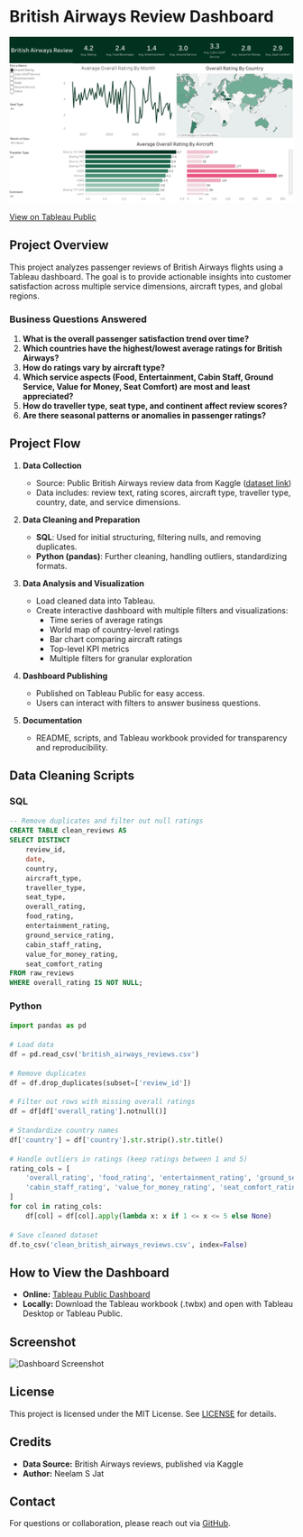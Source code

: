 # British Airways Review Dashboard

![Dashboard Screenshot](Dashboard%201.png)

[View on Tableau Public](https://public.tableau.com/app/profile/neelam.s.jat/viz/BritishAirwaysReviewDashboard_17577182834360/Dashboard1)

## Project Overview

This project analyzes passenger reviews of British Airways flights using a Tableau dashboard. The goal is to provide actionable insights into customer satisfaction across multiple service dimensions, aircraft types, and global regions.

### Business Questions Answered

1. **What is the overall passenger satisfaction trend over time?**
2. **Which countries have the highest/lowest average ratings for British Airways?**
3. **How do ratings vary by aircraft type?**
4. **Which service aspects (Food, Entertainment, Cabin Staff, Ground Service, Value for Money, Seat Comfort) are most and least appreciated?**
5. **How do traveller type, seat type, and continent affect review scores?**
6. **Are there seasonal patterns or anomalies in passenger ratings?**

## Project Flow

1. **Data Collection**
    - Source: Public British Airways review data from Kaggle ([dataset link](https://www.kaggle.com/))
    - Data includes: review text, rating scores, aircraft type, traveller type, country, date, and service dimensions.

2. **Data Cleaning and Preparation**
    - **SQL**: Used for initial structuring, filtering nulls, and removing duplicates.
    - **Python (pandas)**: Further cleaning, handling outliers, standardizing formats.

3. **Data Analysis and Visualization**
    - Load cleaned data into Tableau.
    - Create interactive dashboard with multiple filters and visualizations:
        - Time series of average ratings
        - World map of country-level ratings
        - Bar chart comparing aircraft ratings
        - Top-level KPI metrics
        - Multiple filters for granular exploration

4. **Dashboard Publishing**
    - Published on Tableau Public for easy access.
    - Users can interact with filters to answer business questions.

5. **Documentation**
    - README, scripts, and Tableau workbook provided for transparency and reproducibility.

## Data Cleaning Scripts

### SQL

```sql
-- Remove duplicates and filter out null ratings
CREATE TABLE clean_reviews AS
SELECT DISTINCT
    review_id,
    date,
    country,
    aircraft_type,
    traveller_type,
    seat_type,
    overall_rating,
    food_rating,
    entertainment_rating,
    ground_service_rating,
    cabin_staff_rating,
    value_for_money_rating,
    seat_comfort_rating
FROM raw_reviews
WHERE overall_rating IS NOT NULL;
```

### Python

```python
import pandas as pd

# Load data
df = pd.read_csv('british_airways_reviews.csv')

# Remove duplicates
df = df.drop_duplicates(subset=['review_id'])

# Filter out rows with missing overall ratings
df = df[df['overall_rating'].notnull()]

# Standardize country names
df['country'] = df['country'].str.strip().str.title()

# Handle outliers in ratings (keep ratings between 1 and 5)
rating_cols = [
    'overall_rating', 'food_rating', 'entertainment_rating', 'ground_service_rating',
    'cabin_staff_rating', 'value_for_money_rating', 'seat_comfort_rating'
]
for col in rating_cols:
    df[col] = df[col].apply(lambda x: x if 1 <= x <= 5 else None)

# Save cleaned dataset
df.to_csv('clean_british_airways_reviews.csv', index=False)
```

## How to View the Dashboard

- **Online:** [Tableau Public Dashboard](https://public.tableau.com/app/profile/neelam.s.jat/viz/BritishAirwaysReviewDashboard_17577182834360/Dashboard1)
- **Locally:** Download the Tableau workbook (.twbx) and open with Tableau Desktop or Tableau Public.

## Screenshot

![Dashboard Screenshot](./dashboard_screenshot.png)

## License

This project is licensed under the MIT License. See [LICENSE](./LICENSE) for details.

## Credits

- **Data Source:** British Airways reviews, published via Kaggle
- **Author:** Neelam S Jat

## Contact

For questions or collaboration, please reach out via [GitHub](https://github.com/Neelam-jat).
